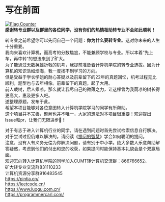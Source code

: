 # 写在前面
<a href="https://info.flagcounter.com/Et3i"><img src="https://s11.flagcounter.com/mini/Et3i/bg_03DDFF/txt_000000/border_CCCCCC/flags_0/" alt="Flag Counter" border="0"></a>  
**感谢转专业群以及群里的各位同学，没有你们的热情相助转专业不会如此顺利！**  

转专业之前希望你可以先问自己一个问题：**你为什么要转专业**。这对你未来的人生十分重要。  
我向来喜欢计算机，而高考的分数尴尬，不能兼顾学校与专业。所以本着“先上车，再中转”的想法来到了矿大。  
为了能通过无数英雄折戟的机考，我提前准备着计算机学院的转专业选拔。因为计算机的知识浩如烟海，我一度找不到学习的方向。  
但是受益于学长学姐的耐心答疑以及前辈留下的22年的真题回忆，机考过程无比顺利，题型也与去年相像。前辈留下的真题，起了大用。  
前人栽树，后人乘凉。那么就让我尽自己的微薄之力，让这棵曾为我荫凉的树长得更高大，惠及更多人吧。  
遂整理原题，发布于此。  
希望本项目能够对各位意图转入计算机学院学习的同学有所帮助。  
这个项目并不完善，题解也并不唯一，大家的想法对本项目很重要！欢迎提出Issue和pr，让我们无限进步🍻！   

对于有志于进入计算机行业的同学，请在遇到问题时首先尝试检索信息自行解决。对于尝试过但仍难以解决的，请阅读《[提问的智慧](https://github.com/ryanhanwu/How-To-Ask-Questions-The-Smart-Way/blob/main/README-zh_CN.md)》学会如何聪明的提问。  
注意，没有人有义务无偿为你解决问题，请有别于中小学。绝大多数人乐意帮助解答疑惑，考虑到他们的付出和您的收获，如果提问时能保持基本礼貌会是个双赢局面。  
欢迎志向转入计算机学院的同学加入CUMT转计算机交流群：866766652。  
矿大转专业交流群831110233  
计算机资源分享群916483545  
https://pintia.cn/  
https://leetcode.cn/  
https://www.luogu.com.cn/  
https://programmercarl.com/  
